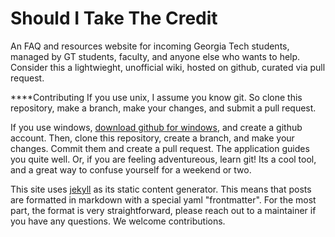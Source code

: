 Should I Take The Credit
========================

An FAQ and resources website for incoming Georgia Tech students, managed by GT
students, faculty, and anyone else who wants to help. Consider this a
lightwieght, unofficial wiki, hosted on github, curated via pull request.

****Contributing
If you use unix, I assume you know git. So clone this repository, make a
branch, make your changes, and submit a pull request.

If you use windows, [download github for windows][1], and create a github
account. Then, clone this repository, create a branch, and make your changes.
Commit them and create a pull request. The application guides you quite well.
Or, if you are feeling adventureous, learn git! Its a cool tool, and a great
way to confuse yourself for a weekend or two.

This site uses [jekyll][2] as its static content generator. This means that
posts are formatted in markdown with a special yaml "frontmatter". For the most
part, the format is very straightforward, please reach out to a maintainer if
you have any questions. We welcome contributions.


[1]: https://desktop.github.com/
[2]: https://jekyllrb.com/
